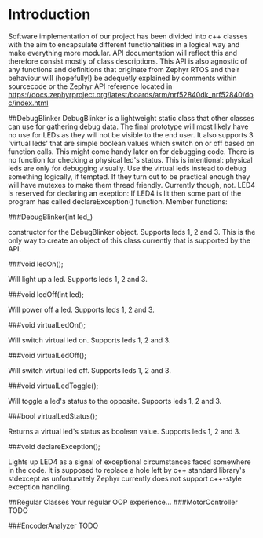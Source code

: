 # Introduction

Software implementation of our project has been divided into c++ classes with the aim to encapsulate different functionalities in a logical way
and make everything more modular. API documentation will reflect this and therefore consist mostly of class descriptions.
This API is also agnostic of any functions and definitions that originate from Zephyr RTOS and their behaviour will (hopefully!) be adequetly explained by comments within sourcecode or the Zephyr API reference located in https://docs.zephyrproject.org/latest/boards/arm/nrf52840dk_nrf52840/doc/index.html

##DebugBlinker
DebugBlinker is a lightweight static class that other classes can use for gathering debug data. The final prototype will most likely have no use for LEDs as they will not be visible to the end user. It also supports 3 'virtual leds' that are simple boolean values which switch on or off based on function calls. This might come handy later on for debugging code. There is no function for checking a physical led's status. This is intentional: physical leds are only for debugging visually. Use the virtual leds instead to debug something logically, if tempted. If they turn out to be practical enough they will have mutexes to make them thread friendly. Currently though, not. LED4 is reserved for declaring an exeption: If LED4 is lit then some part of the program has called declareException() function.
Member functions:

###DebugBlinker(int led_)

constructor for the DebugBlinker object. Supports leds 1, 2 and 3.
This is the only way to create an object of this class currently that is supported by the API.

###void ledOn();

Will light up a led. Supports leds 1, 2 and 3.

###void ledOff(int led);

Will power off a led. Supports leds 1, 2 and 3.

###void virtualLedOn();

Will switch virtual led on. Supports leds 1, 2 and 3.

###void virtualLedOff();

Will switch virtual led off. Supports leds 1, 2 and 3.

###void virtualLedToggle();

Will toggle a led's status to the opposite. Supports leds 1, 2 and 3.

###bool virtualLedStatus();

Returns a virtual led's status as boolean value. Supports leds 1, 2 and 3.

###void declareException();

Lights up LED4 as a signal of exceptional circumstances faced somewhere in the code. It is supposed to replace a hole left by c++ standard library's stdexcept as unfortunately Zephyr currently does not support c++-style exception handling.

##Regular Classes
Your regular OOP experience...
###MotorController
TODO

###EncoderAnalyzer
TODO
